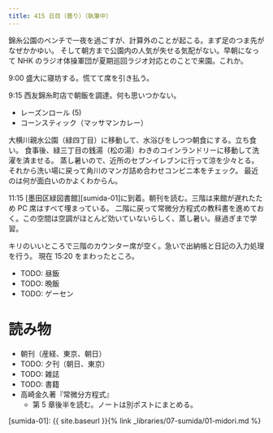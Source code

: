 ```yaml
---
title: 415 日目（曇り）（執筆中）
---
```


錦糸公園のベンチで一夜を過ごすが、計算外のことが起こる。まず足のつま先がなぜかかゆい。
そして朝方まで公園内の人気が失せる気配がない。早朝になって NHK のラジオ体操軍団が夏期巡回ラジオ対応とのことで来園。これか。

9:00 盛大に寝坊する。慌てて席を引き払う。

9:15 西友錦糸町店で朝飯を調達。何も思いつかない。
* レーズンロール (5)
* コーンスティック（マッサマンカレー）

大横川親水公園（緑四丁目）に移動して、水浴びをしつつ朝食にする。立ち食い。
食事後、緑三丁目の銭湯（松の湯）わきのコインランドリーに移動して洗濯を済ませる。
蒸し暑いので、近所のセブンイレブンに行って涼を少々とる。それから洗い場に戻って角川のマンガ詰め合わせコンビニ本をチェック。
最近のは何が面白いのかよくわからん。

11:15 [墨田区緑図書館][sumida-01]に到着。朝刊を読む。三階は来館が遅れたため PC 席はすべて埋まっている。
二階に戻って常微分方程式の教科書を進めておく。この空間は空調がほとんど効いていないらしく、蒸し暑い。昼過ぎまで学習。

キリのいいところで三階のカウンター席が空く。急いで出納帳と日記の入力処理を行う。
現在 15:20 をまわったところ。

* TODO: 昼飯
* TODO: 晩飯
* TODO: ゲーセン

# 読み物

* 朝刊（産経、東京、朝日）
* TODO: 夕刊（朝日、東京）
* TODO: 雑誌
* TODO: 書籍
* 高崎金久著『常微分方程式』
  * 第 5 章後半を読む。ノートは別ポストにまとめる。

[sumida-01]: {{ site.baseurl }}{% link _libraries/07-sumida/01-midori.md %}
